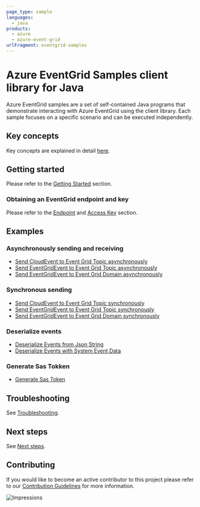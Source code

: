 ```yaml
---
page_type: sample
languages:
  - java
products:
  - azure
  - azure-event-grid
urlFragment: eventgrid-samples
---
```


# Azure EventGrid Samples client library for Java
Azure EventGrid samples are a set of self-contained Java programs that demonstrate interacting with Azure EventGrid
using the client library. Each sample focuses on a specific scenario and can be executed independently.

## Key concepts
Key concepts are explained in detail [here][sdk_readme_key_concepts].

## Getting started
Please refer to the [Getting Started][sdk_readme_getting_started] section.

### Obtaining an EventGrid endpoint and key
Please refer to the [Endpoint][sdk_readme_endpoint] and [Access Key][sdk_readme_access_key] section.

## Examples

### Asynchronously sending and receiving
- [Send CloudEvent to Event Grid Topic asynchronously][SendCloudEventAsync]
- [Send EventGridEvent to Event Grid Topic asynchronously][SendEventGridEventAsync]
- [Send EventGridEvent to Event Grid Domain asynchronously][SendEventGridEventToDomainAsync]


### Synchronous sending
- [Send CloudEvent to Event Grid Topic synchronously][SendCloudEventSync]
- [Send EventGridEvent to Event Grid Topic synchronously][SendEventGridEventSync]
- [Send EventGridEvent to Event Grid Domain synchronously][SendEventGridEventToDomainSync]

### Deserialize events
- [Deserialize Events from Json String][DeserializeEvents]
- [Deserialize Events with System Event Data][DeserializeSystemEvent]

### Generate Sas Tokken
- [Generate Sas Token][GenerateSasToken]

## Troubleshooting
See [Troubleshooting][sdk_readme_troubleshooting].

## Next steps
See [Next steps][sdk_readme_next_steps].

## Contributing

If you would like to become an active contributor to this project please refer to our [Contribution
Guidelines](https://github.com/Azure/azure-sdk-for-java/blob/main/CONTRIBUTING.md) for more information.

<!-- LINKS -->
[sdk_readme_key_concepts]: https://github.com/Azure/azure-sdk-for-java/tree/master/sdk/eventgrid/azure-messaging-eventgrid#key-concepts
[sdk_readme_getting_started]: https://github.com/Azure/azure-sdk-for-java/tree/master/sdk/eventgrid/azure-messaging-eventgrid#getting-started
[sdk_readme_endpoint]: https://github.com/Azure/azure-sdk-for-java/tree/master/sdk/eventgrid/azure-messaging-eventgrid#endpoint
[sdk_readme_access_key]: https://github.com/Azure/azure-sdk-for-java/tree/master/sdk/eventgrid/azure-messaging-eventgrid#access-key
[sdk_readme_troubleshooting]: https://github.com/Azure/azure-sdk-for-java/tree/master/sdk/eventgrid/azure-messaging-eventgrid#troubleshooting
[sdk_readme_next_steps]: https://github.com/Azure/azure-sdk-for-java/tree/master/sdk/eventgrid/azure-messaging-eventgrid#next-steps
[SendCloudEventAsync]: https://github.com/Azure/azure-sdk-for-java/blob/main/sdk/eventgrid/azure-messaging-eventgrid/src/samples/java/com/azure/messaging/eventgrid/samples/PublishCloudEventsToTopicAsynchronously.java
[SendEventGridEventAsync]: https://github.com/Azure/azure-sdk-for-java/blob/main/sdk/eventgrid/azure-messaging-eventgrid/src/samples/java/com/azure/messaging/eventgrid/samples/PublishEventGridEventsToTopicAsynchronously.java
[SendEventGridEventToDomainAsync]: https://github.com/Azure/azure-sdk-for-java/blob/main/sdk/eventgrid/azure-messaging-eventgrid/src/samples/java/com/azure/messaging/eventgrid/samples/PublishEventsToDomainAsynchronously.java
[SendCloudEventSync]: https://github.com/Azure/azure-sdk-for-java/blob/main/sdk/eventgrid/azure-messaging-eventgrid/src/samples/java/com/azure/messaging/eventgrid/samples/PublishCloudEventsToTopic.java
[SendEventGridEventSync]: https://github.com/Azure/azure-sdk-for-java/blob/main/sdk/eventgrid/azure-messaging-eventgrid/src/samples/java/com/azure/messaging/eventgrid/samples/PublishEventGridEventsToTopic.java
[SendEventGridEventToDomainSync]: https://github.com/Azure/azure-sdk-for-java/blob/main/sdk/eventgrid/azure-messaging-eventgrid/src/samples/java/com/azure/messaging/eventgrid/samples/PublishEventsToDomain.java
[DeserializeEvents]: https://github.com/Azure/azure-sdk-for-java/blob/main/sdk/eventgrid/azure-messaging-eventgrid/src/samples/java/com/azure/messaging/eventgrid/samples/DeserializeEventsFromString.java
[DeserializeSystemEvent]: https://github.com/Azure/azure-sdk-for-java/blob/main/sdk/eventgrid/azure-messaging-eventgrid/src/samples/java/com/azure/messaging/eventgrid/samples/ProcessSystemEvents.java
[GenerateSasToken]: https://github.com/Azure/azure-sdk-for-java/blob/main/sdk/eventgrid/azure-messaging-eventgrid/src/samples/java/com/azure/messaging/eventgrid/samples/GenerateSasToken.java

![Impressions](https://azure-sdk-impressions.azurewebsites.net/api/impressions/azure-sdk-for-java%2Fsdk%2Feventgrid%2Fazure-messaging-eventgrid%2Fsrc%2Fsamples%2FREADME.png)
